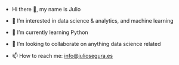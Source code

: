 - Hi there 👋, my name is Julio

- 👀 I’m interested in data science & analytics, and machine learning
- 🌱 I’m currently learning Python
- 💞️ I’m looking to collaborate on anything data science related
- 📫 How to reach me: info@juliosegura.es

<!---
xocolado/xocolado is a ✨ special ✨ repository because its `README.md` (this file) appears on your GitHub profile.
You can click the Preview link to take a look at your changes.
--->
